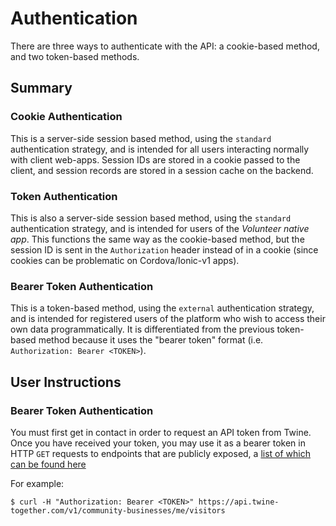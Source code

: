 # Authentication

There are three ways to authenticate with the API: a cookie-based method, and two token-based methods.

## Summary
### Cookie Authentication
This is a server-side session based method, using the `standard` authentication strategy, and is intended for all users interacting normally with client web-apps. Session IDs are stored in a cookie passed to the client, and session records are stored in a session cache on the backend.

### Token Authentication
This is also a server-side session based method, using the `standard` authentication strategy, and is intended for users of the _Volunteer native app_. This functions the same way as the cookie-based method, but the session ID is sent in the `Authorization` header instead of in a cookie (since cookies can be problematic on Cordova/Ionic-v1 apps).

### Bearer Token Authentication
This is a token-based method, using the `external` authentication strategy, and is intended for registered users of the platform who wish to access their own data programmatically. It is differentiated from the previous token-based method because it uses the "bearer token" format (i.e. `Authorization: Bearer <TOKEN>`).

## User Instructions

### Bearer Token Authentication
You must first get in contact in order to request an API token from Twine. Once you have received your token, you may use it as a bearer token in HTTP `GET` requests to endpoints that are publicly exposed, a [list of which can be found here](./public_api.md)

For example:
```
$ curl -H "Authorization: Bearer <TOKEN>" https://api.twine-together.com/v1/community-businesses/me/visitors
```
